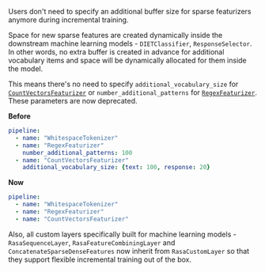 Users don't need to specify an additional buffer size for sparse featurizers anymore during incremental training.

Space for new sparse features are created dynamically inside the downstream machine learning 
models - `DIETClassifier`, `ResponseSelector`. In other words, no extra buffer is created in 
advance for additional vocabulary items and space will be dynamically allocated for them inside the model.

This means there's no need to specify `additional_vocabulary_size` for [`CountVectorsFeaturizer`](./components.mdx#countvectorsfeaturizer) or
`number_additional_patterns` for [`RegexFeaturizer`](./components.mdx#regexfeaturizer). These parameters are now deprecated.

**Before**
```yaml
pipeline:
  - name: "WhitespaceTokenizer"
  - name: "RegexFeaturizer"
    number_additional_patterns: 100
  - name: "CountVectorsFeaturizer"
    additional_vocabulary_size: {text: 100, response: 20}
```

**Now**
```yaml
pipeline:
  - name: "WhitespaceTokenizer"
  - name: "RegexFeaturizer"
  - name: "CountVectorsFeaturizer"
```

Also, all custom layers specifically built for machine learning models - `RasaSequenceLayer`, `RasaFeatureCombiningLayer` 
and `ConcatenateSparseDenseFeatures` now inherit from `RasaCustomLayer` so that they support flexible incremental training out of the box.
